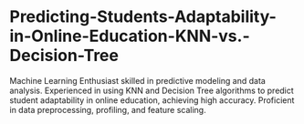 # Predicting-Students-Adaptability-in-Online-Education-KNN-vs.-Decision-Tree
Machine Learning Enthusiast skilled in predictive modeling and data analysis. Experienced in using KNN and Decision Tree algorithms to predict student adaptability in online education, achieving high accuracy. Proficient in data preprocessing, profiling, and feature scaling.
